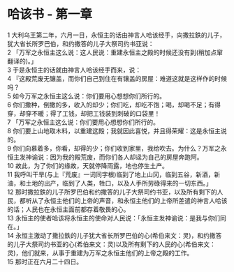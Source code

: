 # 哈该书 - 第一章
  
 1 大利乌王第二年，六月一日，永恒主的话由神言人哈该经手，向撒拉鉄的儿子，犹大省长所罗巴伯，和约撒答的儿子大祭司约书亚说：  
 2 「万军之永恒主这么说：这人民说：重建永恒主之殿的时候还没有到(稍加点窜翻译的)。」  
 3 于是永恒主的话就由神言人哈该经手而来，说：  
 4 『这殿荒废无镶盖，而你们自己到住在有镶盖的房屋：难道这就是这样作的时候吗？  
 5 如今万军之永恒主这么说：你们要用心想想你们所行的。  
 6 你们撒种，倒撒的多，收入的却少；你们吃，却吃不饱；喝，却喝不足；有得穿，却穿不暖；得了工钱，却把工钱装到刺破的口袋里！  
 7 「万军之永恒主这么说：你们要用心想想你们所行的。  
 8 你们要上山地取木料，以重建这殿；我就因此喜悦，并且得荣耀：这是永恒主说的。  
 9 你们向慕着多，你看，却得的少；你们收到家里，我给吹去。为什么？万军之永恒主发神谕说：因为我的殿荒废，而你们各人却迳为自己的房屋奔跑阿。  
 10 故此，为了你们的缘故，天就停降雨露，地也停生土产。  
 11 我呼叫干旱(与上『荒废』一词同字根)临到了地上山冈，临到五谷，新酒，新油，和土地的出产，临到了人类，牲口，以及人手所劳碌得来的一切东西。」  
 12 那时撒拉鉄的儿子所罗巴伯和约撒答的儿子大祭司约书亚，以及所有剩下的人民，都听从了永恒主他们的上帝的声音，和永恒主他们的上帝所差遣的神言人哈该的话；人民也在永恒主面前都存着敬畏的心。  
 13 永恒主的使者哈该将永恒主的使命对人民说：「永恒主发神谕说：是我与你们同在。」  
 14 永恒主激动了撒拉鉄的儿子犹大省长所罗巴伯的心(希伯来文：灵)，和约撒答的儿子大祭司约书亚的心(希伯来文：灵)以及所有剩下的人民的心(希伯来文：灵)，他们就来，从事于重建为万军之永恒主他们的上帝之殿的工作。  
 15 那时正在六月二十四日。